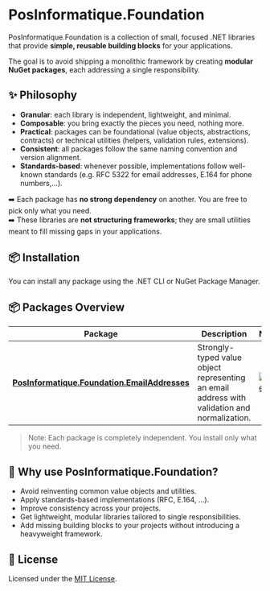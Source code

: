 ﻿# PosInformatique.Foundation

PosInformatique.Foundation is a collection of small, focused .NET libraries that provide **simple, reusable building blocks** for your applications.  

The goal is to avoid shipping a monolithic framework by creating **modular NuGet packages**, each addressing a single responsibility.

## ✨ Philosophy

- **Granular**: each library is independent, lightweight, and minimal.  
- **Composable**: you bring exactly the pieces you need, nothing more.  
- **Practical**: packages can be foundational (value objects, abstractions, contracts) or technical utilities (helpers, validation rules, extensions).  
- **Consistent**: all packages follow the same naming convention and version alignment.  
- **Standards-based**: whenever possible, implementations follow well-known standards (e.g. RFC 5322 for email addresses, E.164 for phone numbers,...).  

➡️ Each package has **no strong dependency** on another. You are free to pick only what you need.  
➡️ These libraries are **not structuring frameworks**; they are small utilities meant to fill missing gaps in your applications.  

## 📦 Installation

You can install any package using the .NET CLI or NuGet Package Manager.

## 📦 Packages Overview

| Package | Description | NuGet |
|---------|-------------|-------|
| [**PosInformatique.Foundation.EmailAddresses**](./EmailAddresses/README.md) | Strongly-typed value object representing an email address with validation and normalization. | [![NuGet](https://img.shields.io/nuget/v/PosInformatique.Foundation.EmailAddress)](https://www.nuget.org/packages/PosInformatique.Foundation.EmailAddress) |

> Note: Each package is completely independent. You install only what you need.

## 🚀 Why use PosInformatique.Foundation?

- Avoid reinventing common value objects and utilities.  
- Apply standards-based implementations (RFC, E.164, ...).  
- Improve consistency across your projects.  
- Get lightweight, modular libraries tailored to single responsibilities.  
- Add missing building blocks to your projects without introducing a heavyweight framework.  

## 📄 License

Licensed under the [MIT License](./LICENSE).